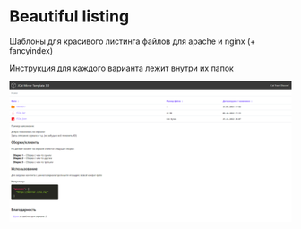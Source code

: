 # Beautiful listing

Шаблоны для красивого листинга файлов для apache и nginx (+ fancyindex)

Инструкция для каждого варианта лежит внутри их папок

![Template example](/.github/example.png)
